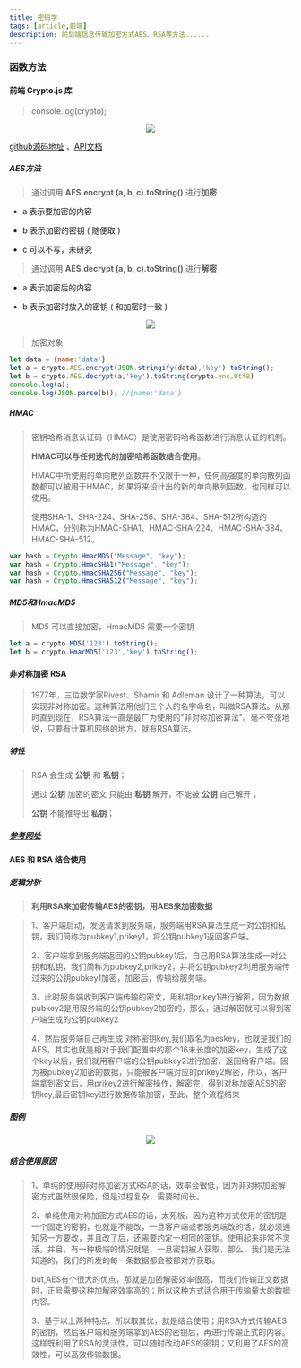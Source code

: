 ```yaml
---
title: 密码学
tags: [article,前端]
description: 前后端信息传输加密方式AES、RSA等方法......
---
```


### 函数方法

#### 前端 Crypto.js 库

> console.log(crypto);

<p align="center" ><img src="/imgs/Cryptography_01.png" align=center></p>

[github源码地址](https://github.com/brix/crypto-js) 、[API文档](https://cryptojs.gitbook.io/docs/)

##### AES方法

> 通过调用 **AES.encrypt (a, b, c).toString()** 进行**加密**

- a 表示要加密的内容

+ b 表示加密的密钥 ( 随便取 )

+ c 可以不写，未研究

> 通过调用 **AES.decrypt (a, b, c).toString()** 进行**解密**

- a 表示加密后的内容

+ b 表示加密时放入的密钥  ( 和加密时一致 )
<p align="center" ><img src="/imgs/Cryptography_02.png" align=center></p>

> 加密对象

```js
let data = {name:'data'}
let a = crypto.AES.encrypt(JSON.stringify(data),'key').toString();
let b = crypto.AES.decrypt(a,'key').toString(crypto.enc.Utf8)
console.log(a); 
console.log(JSON.parse(b)); //{name:'data'}
```

##### HMAC

> 密钥哈希消息认证码（HMAC）是使用密码哈希函数进行消息认证的机制。
>
> **HMAC可以与任何迭代的加密哈希函数结合使用**。
>
> HMAC中所使用的单向散列函数并不仅限于一种，任何高强度的单向散列函数都可以被用于HMAC，如果将来设计出的新的单向散列函数，也同样可以使用。
>
> 使用SHA-1、SHA-224、SHA-256、SHA-384、SHA-512所构造的HMAC，分别称为HMAC-SHA1、HMAC-SHA-224、HMAC-SHA-384、HMAC-SHA-512。

```js
var hash = Crypto.HmacMD5("Message", "key");
var hash = Crypto.HmacSHA1("Message", "key");
var hash = Crypto.HmacSHA256("Message", "key");
var hash = Crypto.HmacSHA512("Message", "key");
```

##### MD5和HmacMD5

> MD5 可以直接加密，HmacMD5 需要一个密钥

```js
let a = crypto.MD5('123').toString();
let b = crypto.HmacMD5('123','key').toString();
```

#### 非对称加密 RSA

>  1977年，三位数学家Rivest、Shamir 和 Adleman 设计了一种算法，可以实现非对称加密。这种算法用他们三个人的名字命名，叫做RSA算法。从那时直到现在，RSA算法一直是最广为使用的"非对称加密算法"。毫不夸张地说，只要有计算机网络的地方，就有RSA算法。

##### 特性

> RSA 会生成 **公钥** 和 **私钥**；
>
> 通过 **公钥** 加密的密文 只能由 **私钥** 解开，不能被 **公钥** 自己解开；
>
> **公钥** 不能推导出 **私钥**；

##### [参考网址](https://blog.csdn.net/gulang03/article/details/82230408)

#### AES 和 RSA 结合使用

##### 逻辑分析

> **利用RSA来加密传输AES的密钥，用AES来加密数据**

> 1、客户端启动，发送请求到服务端，服务端用RSA算法生成一对公钥和私钥，我们简称为pubkey1,prikey1，将公钥pubkey1返回客户端。
>
> 2、客户端拿到服务端返回的公钥pubkey1后，自己用RSA算法生成一对公钥和私钥，我们简称为pubkey2,prikey2，并将公钥pubkey2利用服务端传过来的公钥pubkey1加密，加密后，传输给服务端。
>
> 3、此时服务端收到客户端传输的密文，用私钥prikey1进行解密，因为数据pubkey2是用服务端的公钥pubkey2加密的，那么，通过解密就可以得到客户端生成的公钥pubkey2
>
> 4、然后服务端自己再生成 对称密钥key,我们取名为aeskey，也就是我们的AES，其实也就是相对于我们配置中的那个16未长度的加密key，生成了这个key以后，我们就用客户端的公钥pubkey2进行加密，返回给客户端。因为被pubkey2加密的数据，只能被客户端对应的prikey2解密，所以，客户端拿到密文后，用prikey2进行解密操作，解密完，得到对称加密AES的密钥key,最后密钥key进行数据传输加密，至此，整个流程结束

##### 图例

<p align="center" ><img src="/imgs/Cryptography_03.svg" align=center></p>

##### 结合使用原因

> 1、单纯的使用非对称加密方式RSA的话，效率会很低，因为非对称加密解密方式虽然很保险，但是过程复杂，需要时间长。
>
> 2、单纯使用对称加密方式AES的话，太死板，因为这种方式使用的密钥是一个固定的密钥，也就是不能改，一旦客户端或者服务端改的话，就必须通知另一方要改，并且改了后，还需要约定一相同的密钥。使用起来非常不灵活。并且，有一种极端的情况就是，一旦密钥被人获取，那么，我们是无法知道的，我们的所发的每一条数据都会被都对方获取。
>
> but,AES有个很大的优点，那就是加密解密效率很高，而我们传输正文数据时，正号需要这种加解密效率高的；所以这种方式适合用于传输量大的数据内容。
>
> 3、基于以上两种特点，所以取其优，就是结合使用；用RSA方式传输AES的密钥，然后客户端和服务端拿到AES的密钥后，再进行传输正式的内容。这样既利用了RSA的灵活性，可以随时改动AES的密钥；又利用了AES的高效性，可以高效传输数据。

